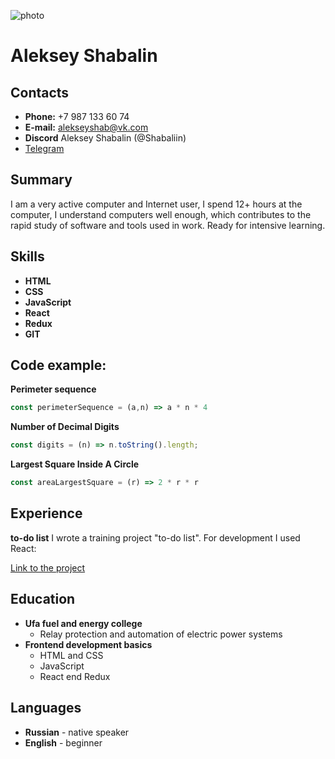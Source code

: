 ![photo](https://hhcdn.ru/photo/591937889.jpeg?t=1647332843&h=ZWy5kMU8omfG32cWc_v0lw "photo")
# Aleksey Shabalin
## Contacts
* **Phone:** +7 987 133 60 74  
* **E-mail:** alekseyshab@vk.com
* **Discord** Aleksey Shabalin (@Shabaliin)  
* [Telegram](https://t.me/alekseyshaab "https://t.me/alekseyshaab")


## Summary
I am a very active computer and Internet user, I spend 12+ hours at the computer, I understand computers well enough, which contributes to the rapid study of software and tools used in work. Ready for intensive learning.
## Skills
* **HTML**
* **CSS**
* **JavaScript**
* **React**
* **Redux**
* **GIT**


## Code example:
**Perimeter sequence**
```javascript
const perimeterSequence = (a,n) => a * n * 4
```
**Number of Decimal Digits**
```javascript
const digits = (n) => n.toString().length;
```
**Largest Square Inside A Circle**
```javascript
const areaLargestSquare = (r) => 2 * r * r
```
## Experience
**to-do list**
I wrote a training project "to-do list". For development I used React:

[Link to the project](https://github.com/Shabaliin/todo "https://github.com/Shabaliin/todo")

## Education
* **Ufa fuel and energy college**
  * Relay protection and automation of electric power systems
* **Frontend development basics**
  * HTML and CSS
  * JavaScript
  * React end Redux
 
 
## Languages
* **Russian** - native speaker
* **English** - beginner
